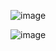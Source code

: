 ![image](https://github.com/Praveen1034/Thyroid-Disease-Detection/assets/145018906/f37e4503-ddee-427f-aae4-a0d8149ca5b1)

![image](https://github.com/Praveen1034/Thyroid-Disease-Detection/assets/145018906/39759460-426c-4066-8da1-fe4ab3f3d046)
